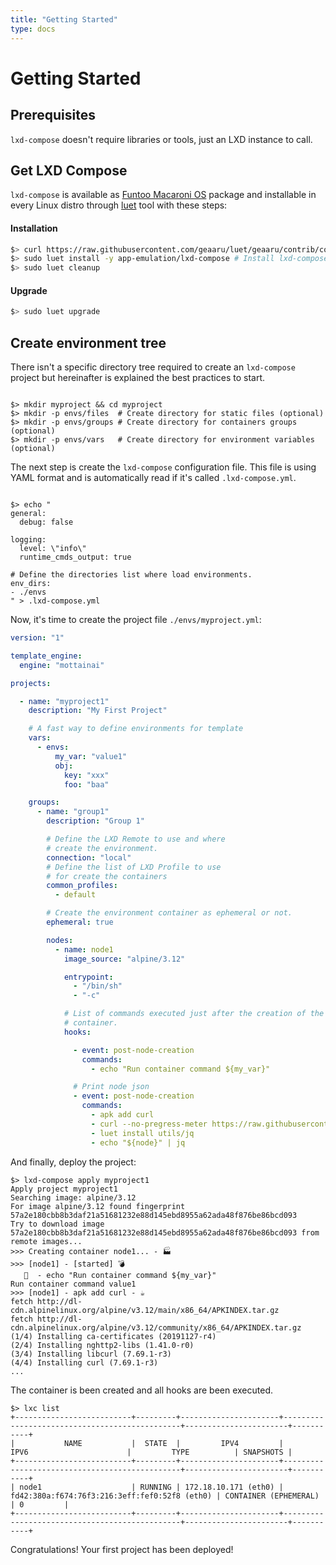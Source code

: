 ```yaml
---
title: "Getting Started"
type: docs
---
```


# Getting Started

## Prerequisites

`lxd-compose` doesn't require libraries or tools, just an LXD instance to call.

## Get LXD Compose

`lxd-compose` is available as [Funtoo Macaroni OS](https://www.macaronios.org/) package and installable in every Linux
distro through [luet](https://github.com/geaaru/luet) tool with these steps:

#### Installation

```bash
$> curl https://raw.githubusercontent.com/geaaru/luet/geaaru/contrib/config/get_luet_root.sh | sh # Install luet on your system
$> sudo luet install -y app-emulation/lxd-compose # Install lxd-compose binary
$> sudo luet cleanup
```

#### Upgrade

```bash
$> sudo luet upgrade
```


## Create environment tree

There isn't a specific directory tree required to create an `lxd-compose`
project but hereinafter is explained the best practices to start.

```shell

$> mkdir myproject && cd myproject
$> mkdir -p envs/files  # Create directory for static files (optional)
$> mkdir -p envs/groups # Create directory for containers groups (optional)
$> mkdir -p envs/vars   # Create directory for environment variables (optional)

```

The next step is create the `lxd-compose` configuration file. This file is
using YAML format and is automatically read if it's called `.lxd-compose.yml`.

```shell

$> echo "
general:
  debug: false

logging:
  level: \"info\"
  runtime_cmds_output: true

# Define the directories list where load environments.
env_dirs:
- ./envs
" > .lxd-compose.yml

```

Now, it's time to create the project file `./envs/myproject.yml`:

```yaml
version: "1"

template_engine:
  engine: "mottainai"

projects:

  - name: "myproject1"
    description: "My First Project"

    # A fast way to define environments for template
    vars:
      - envs:
          my_var: "value1"
          obj:
            key: "xxx"
            foo: "baa"

    groups:
      - name: "group1"
        description: "Group 1"

        # Define the LXD Remote to use and where
        # create the environment.
        connection: "local"
        # Define the list of LXD Profile to use
        # for create the containers
        common_profiles:
          - default

        # Create the environment container as ephemeral or not.
        ephemeral: true

        nodes:
          - name: node1
            image_source: "alpine/3.12"

            entrypoint:
              - "/bin/sh"
              - "-c"

            # List of commands executed just after the creation of the
            # container.
            hooks:

              - event: post-node-creation
                commands:
                  - echo "Run container command ${my_var}"

              # Print node json
              - event: post-node-creation
                commands:
                  - apk add curl
                  - curl --no-pregress-meter https://raw.githubusercontent.com/geaaru/luet/geaaru/contrib/config/get_luet_root.sh | sh
                  - luet install utils/jq
                  - echo "${node}" | jq

```

And finally, deploy the project:

```shell
$> lxd-compose apply myproject1
Apply project myproject1
Searching image: alpine/3.12
For image alpine/3.12 found fingerprint 57a2e180cbb8b3daf21a51681232e88d145ebd8955a62ada48f876be86bcd093
Try to download image 57a2e180cbb8b3daf21a51681232e88d145ebd8955a62ada48f876be86bcd093 from remote images...
>>> Creating container node1... - 🏭             
>>> [node1] - [started] 💣                
   🏡  - echo "Run container command ${my_var}"
Run container command value1
>>> [node1] - apk add curl - ☕ 
fetch http://dl-cdn.alpinelinux.org/alpine/v3.12/main/x86_64/APKINDEX.tar.gz
fetch http://dl-cdn.alpinelinux.org/alpine/v3.12/community/x86_64/APKINDEX.tar.gz
(1/4) Installing ca-certificates (20191127-r4)
(2/4) Installing nghttp2-libs (1.41.0-r0)
(3/4) Installing libcurl (7.69.1-r3)
(4/4) Installing curl (7.69.1-r3)
...
```

The container is been created and all hooks are been executed.

```shell
$> lxc list
+--------------------------+---------+----------------------+-----------------------------------------------+-----------------------+-----------+
|           NAME           |  STATE  |         IPV4         |                     IPV6                      |         TYPE          | SNAPSHOTS |
+--------------------------+---------+----------------------+-----------------------------------------------+-----------------------+-----------+
| node1                    | RUNNING | 172.18.10.171 (eth0) | fd42:380a:f674:76f3:216:3eff:fef0:52f8 (eth0) | CONTAINER (EPHEMERAL) | 0         |
+--------------------------+---------+----------------------+-----------------------------------------------+-----------------------+-----------+
```

Congratulations! Your first project has been deployed!
